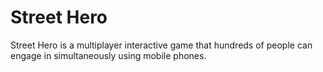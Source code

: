 # Street Hero
Street Hero is a multiplayer interactive game that hundreds of people can engage in simultaneously using mobile phones.

